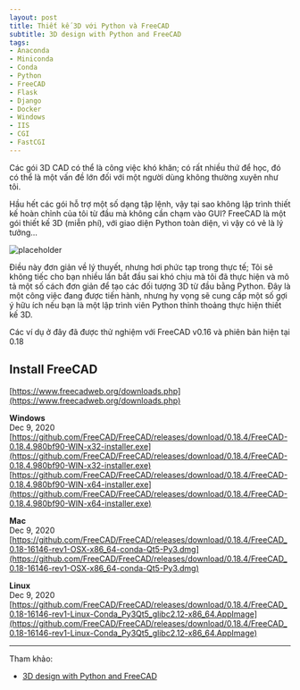 ```yaml
---
layout: post
title: Thiết kế 3D với Python và FreeCAD
subtitle: 3D design with Python and FreeCAD
tags:
- Anaconda
- Miniconda
- Conda
- Python
- FreeCAD
- Flask
- Django
- Docker
- Windows
- IIS
- CGI
- FastCGI
---
```


Các gói 3D CAD có thể là công việc khó khăn; có rất nhiều thứ để học, đó có thể là một vấn đề lớn đối với một người dùng không thường xuyên như tôi.

Hầu hết các gói hỗ trợ một số dạng tập lệnh, vậy tại sao không lập trình thiết kế hoàn chỉnh của tôi từ đầu mà không cần chạm vào GUI? FreeCAD là một gói thiết kế 3D (miễn phí), với giao diện Python toàn diện, vì vậy có vẻ là lý tưởng…

![placeholder](http://boxxv.com/img/posts/freecad.png "FreeCAD")

Điều này đơn giản về lý thuyết, nhưng hơi phức tạp trong thực tế; Tôi sẽ không tiếc cho bạn nhiều lần bắt đầu sai khó chịu mà tôi đã thực hiện và mô tả một số cách đơn giản để tạo các đối tượng 3D từ đầu bằng Python. Đây là một công việc đang được tiến hành, nhưng hy vọng sẽ cung cấp một số gợi ý hữu ích nếu bạn là một lập trình viên Python thỉnh thoảng thực hiện thiết kế 3D.

Các ví dụ ở đây đã được thử nghiệm với FreeCAD v0.16 và phiên bản hiện tại 0.18

## Install FreeCAD

[https://www.freecadweb.org/downloads.php](https://www.freecadweb.org/downloads.php)

**Windows**  
Dec 9, 2020  
[https://github.com/FreeCAD/FreeCAD/releases/download/0.18.4/FreeCAD-0.18.4.980bf90-WIN-x32-installer.exe](https://github.com/FreeCAD/FreeCAD/releases/download/0.18.4/FreeCAD-0.18.4.980bf90-WIN-x32-installer.exe)  
[https://github.com/FreeCAD/FreeCAD/releases/download/0.18.4/FreeCAD-0.18.4.980bf90-WIN-x64-installer.exe](https://github.com/FreeCAD/FreeCAD/releases/download/0.18.4/FreeCAD-0.18.4.980bf90-WIN-x64-installer.exe)

**Mac**  
Dec 9, 2020  
[https://github.com/FreeCAD/FreeCAD/releases/download/0.18.4/FreeCAD_0.18-16146-rev1-OSX-x86_64-conda-Qt5-Py3.dmg](https://github.com/FreeCAD/FreeCAD/releases/download/0.18.4/FreeCAD_0.18-16146-rev1-OSX-x86_64-conda-Qt5-Py3.dmg)

**Linux**  
Dec 9, 2020  
[https://github.com/FreeCAD/FreeCAD/releases/download/0.18.4/FreeCAD_0.18-16146-rev1-Linux-Conda_Py3Qt5_glibc2.12-x86_64.AppImage](https://github.com/FreeCAD/FreeCAD/releases/download/0.18.4/FreeCAD_0.18-16146-rev1-Linux-Conda_Py3Qt5_glibc2.12-x86_64.AppImage)


-----
Tham khảo:
- [3D design with Python and FreeCAD](https://iosoft.blog/2019/05/22/3d-design-python-freecad/)

